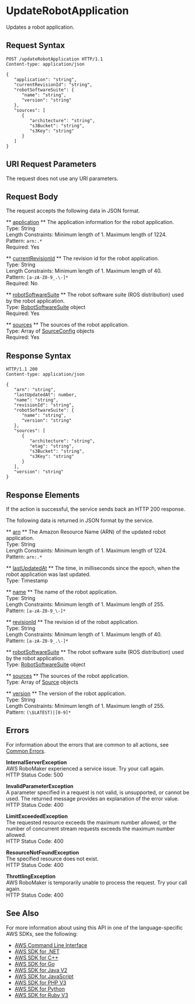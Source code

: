 # UpdateRobotApplication<a name="API_UpdateRobotApplication"></a>

Updates a robot application\.

## Request Syntax<a name="API_UpdateRobotApplication_RequestSyntax"></a>

```
POST /updateRobotApplication HTTP/1.1
Content-type: application/json

{
   "application": "string",
   "currentRevisionId": "string",
   "robotSoftwareSuite": { 
      "name": "string",
      "version": "string"
   },
   "sources": [ 
      { 
         "architecture": "string",
         "s3Bucket": "string",
         "s3Key": "string"
      }
   ]
}
```

## URI Request Parameters<a name="API_UpdateRobotApplication_RequestParameters"></a>

The request does not use any URI parameters\.

## Request Body<a name="API_UpdateRobotApplication_RequestBody"></a>

The request accepts the following data in JSON format\.

 ** [application](#API_UpdateRobotApplication_RequestSyntax) **   <a name="robomaker-UpdateRobotApplication-request-application"></a>
The application information for the robot application\.  
Type: String  
Length Constraints: Minimum length of 1\. Maximum length of 1224\.  
Pattern: `arn:.*`   
Required: Yes

 ** [currentRevisionId](#API_UpdateRobotApplication_RequestSyntax) **   <a name="robomaker-UpdateRobotApplication-request-currentRevisionId"></a>
The revision id for the robot application\.  
Type: String  
Length Constraints: Minimum length of 1\. Maximum length of 40\.  
Pattern: `[a-zA-Z0-9_.\-]*`   
Required: No

 ** [robotSoftwareSuite](#API_UpdateRobotApplication_RequestSyntax) **   <a name="robomaker-UpdateRobotApplication-request-robotSoftwareSuite"></a>
The robot software suite \(ROS distribution\) used by the robot application\.  
Type: [RobotSoftwareSuite](API_RobotSoftwareSuite.md) object  
Required: Yes

 ** [sources](#API_UpdateRobotApplication_RequestSyntax) **   <a name="robomaker-UpdateRobotApplication-request-sources"></a>
The sources of the robot application\.  
Type: Array of [SourceConfig](API_SourceConfig.md) objects  
Required: Yes

## Response Syntax<a name="API_UpdateRobotApplication_ResponseSyntax"></a>

```
HTTP/1.1 200
Content-type: application/json

{
   "arn": "string",
   "lastUpdatedAt": number,
   "name": "string",
   "revisionId": "string",
   "robotSoftwareSuite": { 
      "name": "string",
      "version": "string"
   },
   "sources": [ 
      { 
         "architecture": "string",
         "etag": "string",
         "s3Bucket": "string",
         "s3Key": "string"
      }
   ],
   "version": "string"
}
```

## Response Elements<a name="API_UpdateRobotApplication_ResponseElements"></a>

If the action is successful, the service sends back an HTTP 200 response\.

The following data is returned in JSON format by the service\.

 ** [arn](#API_UpdateRobotApplication_ResponseSyntax) **   <a name="robomaker-UpdateRobotApplication-response-arn"></a>
The Amazon Resource Name \(ARN\) of the updated robot application\.  
Type: String  
Length Constraints: Minimum length of 1\. Maximum length of 1224\.  
Pattern: `arn:.*` 

 ** [lastUpdatedAt](#API_UpdateRobotApplication_ResponseSyntax) **   <a name="robomaker-UpdateRobotApplication-response-lastUpdatedAt"></a>
The time, in milliseconds since the epoch, when the robot application was last updated\.  
Type: Timestamp

 ** [name](#API_UpdateRobotApplication_ResponseSyntax) **   <a name="robomaker-UpdateRobotApplication-response-name"></a>
The name of the robot application\.  
Type: String  
Length Constraints: Minimum length of 1\. Maximum length of 255\.  
Pattern: `[a-zA-Z0-9_\-]*` 

 ** [revisionId](#API_UpdateRobotApplication_ResponseSyntax) **   <a name="robomaker-UpdateRobotApplication-response-revisionId"></a>
The revision id of the robot application\.  
Type: String  
Length Constraints: Minimum length of 1\. Maximum length of 40\.  
Pattern: `[a-zA-Z0-9_.\-]*` 

 ** [robotSoftwareSuite](#API_UpdateRobotApplication_ResponseSyntax) **   <a name="robomaker-UpdateRobotApplication-response-robotSoftwareSuite"></a>
The robot software suite \(ROS distribution\) used by the robot application\.  
Type: [RobotSoftwareSuite](API_RobotSoftwareSuite.md) object

 ** [sources](#API_UpdateRobotApplication_ResponseSyntax) **   <a name="robomaker-UpdateRobotApplication-response-sources"></a>
The sources of the robot application\.  
Type: Array of [Source](API_Source.md) objects

 ** [version](#API_UpdateRobotApplication_ResponseSyntax) **   <a name="robomaker-UpdateRobotApplication-response-version"></a>
The version of the robot application\.  
Type: String  
Length Constraints: Minimum length of 1\. Maximum length of 255\.  
Pattern: `(\$LATEST)|[0-9]*` 

## Errors<a name="API_UpdateRobotApplication_Errors"></a>

For information about the errors that are common to all actions, see [Common Errors](CommonErrors.md)\.

 **InternalServerException**   
AWS RoboMaker experienced a service issue\. Try your call again\.  
HTTP Status Code: 500

 **InvalidParameterException**   
A parameter specified in a request is not valid, is unsupported, or cannot be used\. The returned message provides an explanation of the error value\.  
HTTP Status Code: 400

 **LimitExceededException**   
The requested resource exceeds the maximum number allowed, or the number of concurrent stream requests exceeds the maximum number allowed\.   
HTTP Status Code: 400

 **ResourceNotFoundException**   
The specified resource does not exist\.  
HTTP Status Code: 400

 **ThrottlingException**   
AWS RoboMaker is temporarily unable to process the request\. Try your call again\.  
HTTP Status Code: 400

## See Also<a name="API_UpdateRobotApplication_SeeAlso"></a>

For more information about using this API in one of the language\-specific AWS SDKs, see the following:
+  [AWS Command Line Interface](https://docs.aws.amazon.com/goto/aws-cli/robomaker-2018-06-29/UpdateRobotApplication) 
+  [AWS SDK for \.NET](https://docs.aws.amazon.com/goto/DotNetSDKV3/robomaker-2018-06-29/UpdateRobotApplication) 
+  [AWS SDK for C\+\+](https://docs.aws.amazon.com/goto/SdkForCpp/robomaker-2018-06-29/UpdateRobotApplication) 
+  [AWS SDK for Go](https://docs.aws.amazon.com/goto/SdkForGoV1/robomaker-2018-06-29/UpdateRobotApplication) 
+  [AWS SDK for Java V2](https://docs.aws.amazon.com/goto/SdkForJavaV2/robomaker-2018-06-29/UpdateRobotApplication) 
+  [AWS SDK for JavaScript](https://docs.aws.amazon.com/goto/AWSJavaScriptSDK/robomaker-2018-06-29/UpdateRobotApplication) 
+  [AWS SDK for PHP V3](https://docs.aws.amazon.com/goto/SdkForPHPV3/robomaker-2018-06-29/UpdateRobotApplication) 
+  [AWS SDK for Python](https://docs.aws.amazon.com/goto/boto3/robomaker-2018-06-29/UpdateRobotApplication) 
+  [AWS SDK for Ruby V3](https://docs.aws.amazon.com/goto/SdkForRubyV3/robomaker-2018-06-29/UpdateRobotApplication) 